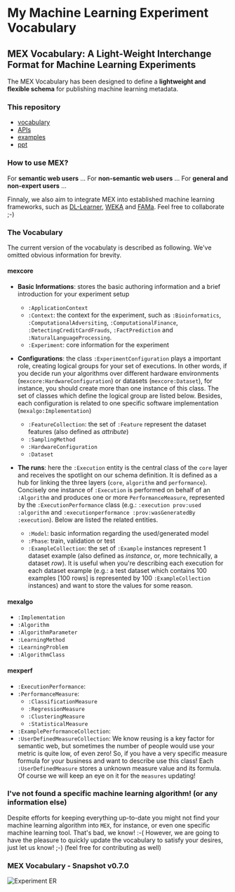 # My Machine Learning Experiment Vocabulary
## MEX Vocabulary: A Light-Weight Interchange Format for Machine Learning Experiments

The MEX Vocabulary has been designed to define a **lightweight and flexible schema** for publishing machine learning metadata. 

### This repository
  * [vocabulary](https://github.com/dnes85/mexproject/tree/master/ontology)
  * [APIs](https://github.com/dnes85/mexproject/tree/master/algorithm)
  * [examples](https://github.com/dnes85/mexproject/tree/master/proof)
  * [ppt](https://github.com/dnes85/mexproject/tree/master/ppt)

### How to use MEX?

For **semantic web users** 
...
For **non-semantic web users** 
...
For **general and non-expert users**
...

Finnaly, we also aim to integrate MEX into established machine learning frameworks, such as [DL-Learner](http://dl-learner.org/), [WEKA](http://www.cs.waikato.ac.nz/ml/weka/) and [FAMa](https://github.com/duartejulio/fama). Feel free to collaborate ;-)

### The Vocabulary

The current version of the vocabulaty is described as following. We've omitted obvious information for brevity.

#### mexcore
* **Basic Informations**: stores the basic authoring information and a brief introduction for your experiment setup
  * `:ApplicationContext`
  * `:Context`: the context for the experiment, such as `:Bioinformatics`, `:ComputationalAdversiting`, `:ComputationalFinance`, `:DetectingCreditCardFrauds`, `:FactPrediction` and `:NaturalLanguageProcessing`.
  * `:Experiment`: core information for the experiment

* **Configurations**: the class `:ExperimentConfiguration` plays a important role, creating logical groups for your set of executions. In other words, if you decide run your algorithms over different hardware environments (`mexcore:HardwareConfiguration`) or datasets (`mexcore:Dataset`), for instance, you should create more than one instance of this class. The set of classes which define the logical group are listed below. Besides, each configuration is related to one specific software implementation (`mexalgo:Implementation`)
  * `:FeatureCollection`: the set of `:Feature` represent the dataset features (also defined as *attribute*)
  * `:SamplingMethod`
  * `:HardwareConfiguration`
  * `:Dataset`

* **The runs**: here the `:Execution` entity is the central class of the `core` layer and receives the spotlight on our schema definition. It is defined as a hub for linking the three layers (`core`, `algorithm` and `performance`). Concisely one instance of `:Execution` is performed on behalf of an `:Algorithm` and produces one or more `PerformanceMeasure`, represented by the `:ExecutionPerformance` class (e.g.: `:execution prov:used :algorithm` and `:executionperformance :prov:wasGeneratedBy :execution`). Below are listed the related entities.
  * `:Model`: basic information regarding the used/generated model
  * `:Phase`: train, validation or test
  * `:ExampleCollection`: the set of `:Example` instances represent 1 dataset example (also defined as *instance*, or, more technically, a dataset *row*). It is useful when you're describing each execution for each dataset example (e.g.: a test dataset which contains 100 examples [100 rows] is represented by 100 `:ExampleCollection` instances) and want to store the values for some reason.

#### mexalgo
* `:Implementation`
* `:Algorithm`
* `:AlgorithmParameter`
* `:LearningMethod`
* `:LearningProblem`
* `:AlgorithmClass`

#### mexperf
* `:ExecutionPerformance`: 
* `:PerformanceMeasure`: 
  * `:ClassificationMeasure`
  * `:RegressionMeasure`
  * `:ClusteringMeasure`
  * `:StatisticalMeasure`
* `:ExamplePerformanceCollection`: 
* `:UserDefinedMeasureCollection`: We know reusing is a key factor for semantic web, but sometimes the number of people would use your metric is quite low, of even zero! So, if you have a very specific measure formula for your business and want to describe use this class! Each `:UserDefinedMeasure` stores a unknown measure value and its formula. Of course we will keep an eye on it for the `measures` updating! 

### I've not found a specific machine learning algorithm! (or any information else)
Despite efforts for keeping everything up-to-date you might not find your machine learning algorithm into `MEX`, for instance, or even one specific machine learning tool. That's bad, we know! :-( However, we are going to have the pleasure to quickly update the vocabulary to satisfy your desires, just let us know! ;-)
(feel free for contributing as well)

### MEX Vocabulary - Snapshot v0.7.0
![Experiment ER](http://dne5.com/images/mex/mexv0.7.0.png)

